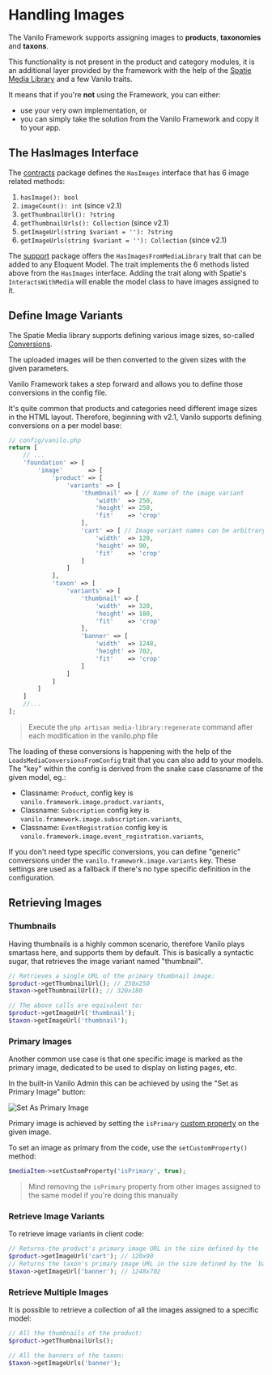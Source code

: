 # Handling Images

The Vanilo Framework supports assigning images to **products**, **taxonomies** and **taxons**.

This functionality is not present in the product and category modules, it is an additional layer
provided by the framework with the help of the
[Spatie Media Library](https://github.com/spatie/laravel-medialibrary) and a few Vanilo traits.

It means that if you're **not** using the Framework, you can either:

- use your very own implementation, or
- you can simply take the solution from the Vanilo Framework and copy it to your app.

## The HasImages Interface

The [contracts](https://github.com/vanilophp/contracts) package defines the `HasImages` interface
that has 6 image related methods:

1. `hasImage(): bool`
2. `imageCount(): int` (since v2.1)
3. `getThumbnailUrl(): ?string`
4. `getThumbnailUrls(): Collection` (since v2.1)
5. `getImageUrl(string $variant = ''): ?string`
6. `getImageUrls(string $variant = ''): Collection` (since v2.1)

The [support](https://github.com/vanilophp/support) package offers the `HasImagesFromMediaLibrary`
trait that can be added to any Eloquent Model. The trait implements the 6 methods listed above from
the `HasImages` interface. Adding the trait along with Spatie's `InteractsWithMedia` will enable the
model class to have images assigned to it.

## Define Image Variants

The Spatie Media library supports defining various image sizes, so-called
[Conversions](https://spatie.be/docs/laravel-medialibrary/v10/converting-images/defining-conversions).

The uploaded images will be then converted to the given sizes with the given parameters.

Vanilo Framework takes a step forward and allows you to define those conversions in the config file.

It's quite common that products and categories need different image sizes in the HTML layout.
Therefore, beginning with v2.1, Vanilo supports defining conversions on a per model base:

```php
// config/vanilo.php
return [
    // ...
    'foundation' => [
        'image'       => [
            'product' => [
                'variants' => [
                    'thumbnail' => [ // Name of the image variant
                        'width'  => 250,
                        'height' => 250,
                        'fit'    => 'crop'
                    ],
                    'cart' => [ // Image variant names can be arbitrary
                        'width'  => 120,
                        'height' => 90,
                        'fit'    => 'crop'
                    ]
                ]
            ],
            'taxon' => [
                'variants' => [
                    'thumbnail' => [
                        'width'  => 320,
                        'height' => 180,
                        'fit'    => 'crop'
                    ],
                    'banner' => [
                        'width'  => 1248,
                        'height' => 702,
                        'fit'    => 'crop'
                    ]
                ]
            ]
        ]
    ]
    //...
];
```

> Execute the `php artisan media-library:regenerate` command after each modification in the vanilo.php file

The loading of these conversions is happening with the help of the `LoadsMediaConversionsFromConfig`
trait that you can also add to your models. The "key" within the config is derived from the snake
case classname of the given model, eg.:

- Classname: `Product`, config key is `vanilo.framework.image.product.variants`,
- Classname: `Subscription` config key is `vanilo.framework.image.subscription.variants`,
- Classname: `EventRegistration` config key is `vanilo.framework.image.event_registration.variants`,

If you don't need type specific conversions, you can define "generic" conversions under the
`vanilo.framework.image.variants` key. These settings are used as a fallback if there's no type
specific definition in the configuration.

## Retrieving Images

### Thumbnails

Having thumbnails is a highly common scenario, therefore Vanilo plays smartass here, and supports
them by default. This is basically a syntactic sugar, that retrieves the image variant named
"thumbnail".

```php
// Retrieves a single URL of the primary thumbnail image:
$product->getThumbnailUrl(); // 250x250
$taxon->getThumbnailUrl(); // 320x180

// The above calls are equivalent to:
$product->getImageUrl('thumbnail');
$taxon->getImageUrl('thumbnail');
```

### Primary Images

Another common use case is that one specific image is marked as the primary image, dedicated to be
used to display on listing pages, etc.

In the built-in Vanilo Admin this can be achieved by using the "Set as Primary Image" button:

![Set As Primary Image](img/images_primary.png)

Primary image is achieved by setting the `isPrimary`
[custom property](https://spatie.be/docs/laravel-medialibrary/v10/advanced-usage/using-custom-properties)
on the given image.

To set an image as primary from the code, use the `setCustomProperty()` method:

```php
$mediaItem->setCustomProperty('isPrimary', true);
```

> Mind removing the `isPrimary` property from other images assigned to the same model if you're doing this manually

### Retrieve Image Variants

To retrieve image variants in client code:

```php
// Returns the product's primary image URL in the size defined by the `cart` conversion:
$product->getImageUrl('cart'); // 120x90
// Returns the taxon's primary image URL in the size defined by the `banner` conversion:
$taxon->getImageUrl('banner'); // 1248x702
```

### Retrieve Multiple Images

It is possible to retrieve a collection of all the images assigned to a specific model:

```php
// All the thumbnails of the product:
$product->getThumbnailUrls();

// All the banners of the taxon:
$taxon->getImageUrls('banner');
```
